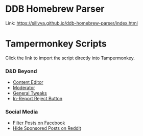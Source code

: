 # DDB Homebrew Parser

Link: https://sillvva.github.io/ddb-homebrew-parser/index.html

# Tampermonkey Scripts

Click the link to import the script directly into Tampermonkey.

### D&D Beyond

- [Content Editor](https://github.com/sillvva/sillvva.github.io/raw/main/tampermonkey/ddb.content.editor.user.js)
- [Moderator](https://github.com/sillvva/sillvva.github.io/raw/main/tampermonkey/ddb.moderator.user.js)
- [General Tweaks](https://github.com/sillvva/sillvva.github.io/raw/main/tampermonkey/ddb.tweaks.user.js)
- [In-Report Reject Button](https://github.com/sillvva/sillvva.github.io/raw/main/tampermonkey/ddb.in-report.reject.button.user.js)

### Social Media

- [Filter Posts on Facebook](https://github.com/sillvva/sillvva.github.io/raw/main/tampermonkey/facebook-filter.user.js)
- [Hide Sponsored Posts on Reddit](https://github.com/sillvva/sillvva.github.io/raw/main/tampermonkey/reddit.no-sponsored.user.js)
